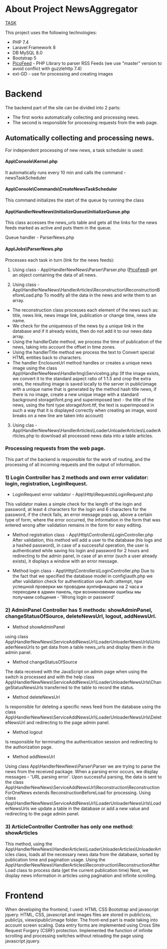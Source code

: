 # About Project NewsAggregator

[TASK](https://github.com/dionisiy13/laravel-task-internship/blob/main/README.md)

This project uses the following technologies:

- PHP 7.4
- Laravel Framework 8
- DB MySQL 8.0
- Bootstrap 5
- [PicoFeed](https://packagist.org/packages/nicolus/picofeed) - PHP Library to parser RSS Feeds (we use "master" version to avoid conflict with guzzlehttp 7.4)
- ext-GD - use for processing and creating images

# Backend
The backend part of the site can be divided into 2 parts:

- The first works automatically collecting and processing news.
- The second is responsible for processing requests from the web page.

## Automatically collecting and processing news.

For independent processing of new news, a task scheduler is used:

#### App\Console\Kernel.php

It automatically runs every 10 min and calls the command - newsTaskScheduler

#### App\Console\Commands\CreateNewsTaskScheduler

This command initializes the start of the queue by running the class

#### App\HandlerNewNews\InitializeQueue\InitializeQueue.php

This class accesses the news_urls table and gets all the links for the news feeds marked as active and puts them in the queue.

Queue handler - ParserNews.php

#### App\Jobs\ParserNews.php

Processes each task in turn (link for the news feeds):

1) Using class - App\HandlerNewNews\Parser\Parser.php 
([PicoFeed](https://packagist.org/packages/nicolus/picofeed)) get an object containing the data of all news.

2) Using class - App\HandlerNewNews\HandlerArticles\Reconstruction\ReconstructionBeforeLoad.php 
To modify all the data in the news and write them to an array.
- The reconstruction class processes each element of the news such as: title, news link, news image link, publication or change time, news site name.
- We check for the uniqueness of the news by a unique link in the database and if it already exists, then do not add it to our news data array.
- Using the handlerDate method, we process the time of publication of the news, taking into account the offset in time zones.
- Using the handlerTitle method we process the text to Convert special HTML entities back to characters.
- The handler EnclosureUrl method handles or creates a unique news image using the class App\HandlerNewNews\HandlerImg\ServiceImg.php (If the image exists, we convert it to the standard aspect ratio of 1:1.5 and crop the extra ones, the resulting image is saved locally to the server in public\image with a unique name that is generated by the method hash title news, if there is no image, create a new unique image with a standard background storage\font.png and superimposed text - the title of the news, using the font type storage\font.ttf, the text is superimposed in such a way that it is displayed correctly when creating an image, word breaks on a new line are taken into account)
3) Using clas - App\HandlerNewNews\HandlerArticles\LoaderUnloaderArticles\LoaderArticles.php 
to download all processed news data into a table articles.

### Processing requests from the web page.

This part of the backend is responsible for the work of routing, and the processing of all incoming requests and the output of information.

### 1) Login Controller has 2 methods and own error validator: login, registration, LoginRequest.

- LoginRequest error validator - App\Http\Requests\LoginRequest.php

This validator makes a simple check for the length of the login and password, at least 4 characters for the login and 6 characters for the password, if the check fails, an error message pops up, above a certain type of form, where the error occurred, the information in the form that was entered wrong after validation remains in the form for easy editing.

- Method registration class - App\Http\Controllers\LoginController.php
After validation, this method will add a user to the database (his logs and a hashed password), in case of a successful operation, the user is authenticated while saving his login and password for 2 hours and redirecting to the admin panel, in case of an error (such a user already exists), it displays a window with an error message.

- Method login class - App\Http\Controllers\LoginController.php
Due to the fact that we specified the database model in config\auth.php we after validation check for authentication use Auth::attempt, при успешной проверки ми проводим аунтификацию на 2 часа и переходим в админ панель, при возникновении ошибкы мы получаем собщения - 'Wrong login or password'

### 2) AdminPanel Controller has 5 methods: showAdminPanel, changeStatusOfSource, deleteNewsUrl, logout, addNewsUrl.

- Method showAdminPanel

using class App\HandlerNewNews\ServiceAddNewsUrl\LoaderUnloaderNewsUrls\UnloaderNewsUrls to get data from a table news_urls and display them in the admin panel.

- Method changeStatusOfSource

The data received with the JavaScript on admin page when using the switch is processed and with the help class App\HandlerNewNews\ServiceAddNewsUrl\LoaderUnloaderNewsUrls\ChangeStatusNewsUrls transferred to the table to record the status.

- Method deleteNewsUrl

Is responsible for deleting a specific news feed from the database using the class App\HandlerNewNews\ServiceAddNewsUrl\LoaderUnloaderNewsUrls\DeleteNewsUrl and redirecting to the page admin panel.

- Method logout

Is responsible for terminating the authentication session and redirecting to the authorization page.

- Method addNewsUrl

Using class App\HandlerNewNews\Parser\Parser we are trying to parse the news from the received package.
When a parsing error occurs, we display messages - 'URL parsing error'.
Upon successful parsing, the data is sent to the class App\HandlerNewNews\ServiceAddNewsUrl\Reconstruction\ReconstructionForOneNews extends ReconstructionBeforeLoad for processing.
Using class App\HandlerNewNews\ServiceAddNewsUrl\LoaderUnloaderNewsUrls\LoaderNewsUrls we update a table in the database or add a new value and redirecting to the page admin panel.

### 3) ArticleController Controller has only one method: showArticles

This method, using the App\HandlerNewNews\HandlerArticles\LoaderUnloaderArticles\UnloaderArticles class, loads all the necessary news data from the database, sorted by publication time and pagination usage.
Using the App\HandlerNewNews\HandlerArticles\Reconstruction\ReconstructionAfterLoad class to process data (get the current publication time)
Next, we display news information in articles using pagination and infinite scrolling.

# Frontend

When developing the frontend, I used: HTML CSS Bootstrap and javascript jquery. HTML, CSS, javascript and images files are stored in public\css, public\js, views\public\image folder. The front-end part is made taking into account screen scaling.
Data entry forms are implemented using Cross Site Request Forgery (CSRF) protection.
Implemented the function of infinite scrolling and processing switches without reloading the page using javascript jquery.

